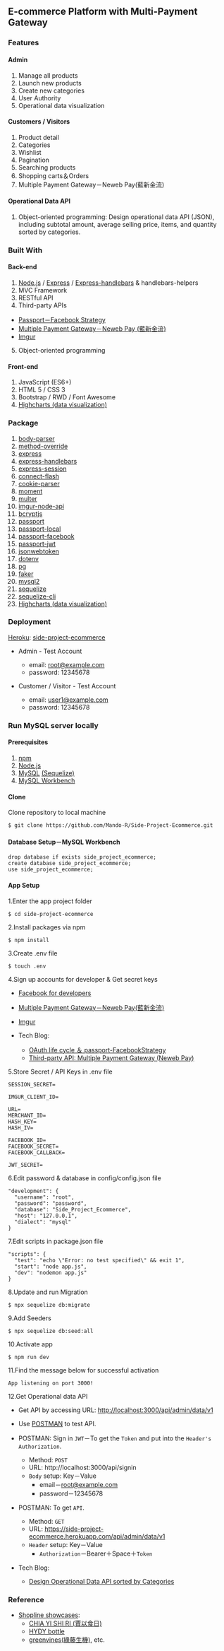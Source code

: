 ## E-commerce Platform with Multi-Payment Gateway

### Features

#### Admin
1. Manage all products
2. Launch new products
3. Create new categories
4. User Authority
5. Operational data visualization

#### Customers / Visitors
1.	Product detail
2.	Categories
3.	Wishlist
4.	Pagination
5.	Searching products
6.	Shopping carts＆Orders
7.	Multiple Payment Gateway－Neweb Pay(藍新金流)

#### Operational Data API
1. Object-oriented programming: Design operational data API (JSON), including subtotal amount, average selling price, items, and quantity sorted by categories.

### Built With

#### Back-end
1.	[Node.js](https://nodejs.org/en/) / [Express](https://expressjs.com/) / [Express-handlebars](https://www.npmjs.com/package/express-handlebars) & handlebars-helpers
2.	MVC Framework
3.	RESTful API
4.	Third-party APIs
  - [Passport－Facebook Strategy](http://www.passportjs.org/docs/facebook/)
  - [Multiple Payment Gateway－Neweb Pay (藍新金流)](https://www.newebpay.com/website/Page/content/download_api)
  - [Imgur](https://imgur.com/)
5.	Object-oriented programming

#### Front-end
1. JavaScript (ES6+)
2. HTML 5 / CSS 3
3. Bootstrap / RWD / Font Awesome
4. [Highcharts (data visualization)](https://www.highcharts.com/)

### Package
1. [body-parser](https://www.npmjs.com/package/body-parser)
2. [method-override](https://www.npmjs.com/package/method-override)
3. [express](https://www.npmjs.com/package/express)
4. [express-handlebars](https://www.npmjs.com/package/express-handlebars)
5. [express-session](https://www.npmjs.com/package/express-session)
6. [connect-flash](https://www.npmjs.com/package/connect-flash)
7. [cookie-parser](https://www.npmjs.com/package/cookie-parser)
8. [moment](https://www.npmjs.com/package/moment)
9. [multer](https://www.npmjs.com/package/multer)
10. [imgur-node-api](https://www.npmjs.com/package/imgur-node-api)
11.	[bcryptjs](https://www.npmjs.com/package/bcryptjs)
12.	[passport](https://www.npmjs.com/package/passport)
13.	[passport-local](https://www.npmjs.com/package/passport-local)
14.	[passport-facebook](https://www.npmjs.com/package/passport-facebook)
15.	[passport-jwt](https://www.npmjs.com/package/passport-jwt)
16.	[jsonwebtoken](https://www.npmjs.com/package/jsonwebtoken)
17.	[dotenv](https://www.npmjs.com/package/dotenv)
18.	[pg](https://www.npmjs.com/package/pg)
19.	[faker](https://www.npmjs.com/package/faker)
20.	[mysql2](https://www.npmjs.com/package/mysql2)
21.	[sequelize](https://www.npmjs.com/package/sequelize)
22.	[sequelize-cli](https://www.npmjs.com/package/sequelize-cli)
23. [Highcharts (data visualization)](https://www.highcharts.com/)

### Deployment
[Heroku](https://www.heroku.com/home): [side-project-ecommerce](https://side-project-ecommerce.herokuapp.com/signin)

+ Admin - Test Account
  - email: root@example.com
  - password: 12345678

+ Customer / Visitor - Test Account
  - email: user1@example.com
  - password: 12345678

### Run MySQL server locally
#### Prerequisites
1. [npm](https://www.npmjs.com/)
2. [Node.js](https://nodejs.org/en/) 
3. [MySQL](https://www.mysql.com/) [(Sequelize)](https://sequelize.org/master/index.html)
4. [MySQL Workbench](https://www.mysql.com/products/workbench/)

#### Clone
Clone repository to local machine

    $ git clone https://github.com/Mando-R/Side-Project-Ecommerce.git

#### Database Setup－MySQL Workbench

    drop database if exists side_project_ecommerce;
    create database side_project_ecommerce;
    use side_project_ecommerce;

#### App Setup
1.Enter the app project folder

    $ cd side-project-ecommerce

2.Install packages via npm

    $ npm install

3.Create .env file

    $ touch .env

4.Sign up accounts for developer & Get secret keys
+ [Facebook for developers](https://developers.facebook.com/)
+ [Multiple Payment Gateway－Neweb Pay(藍新金流)](https://www.newebpay.com/website/Page/content/download_api)
+ [Imgur](https://imgur.com/)

+ Tech Blog:
  - [OAuth life cycle ＆ passport-FacebookStrategy](https://ryanx94.medium.com/oauth-life-cycle-passport-facebookstrategy-392b689e472c)
  - [Third-party API: Multiple Payment Gateway (Neweb Pay)](https://ryanx94.medium.com/third-party-api-multiple-payment-gateway-neweb-pay-89be25f4bab0)

5.Store Secret / API Keys in .env file

    SESSION_SECRET=
    
    IMGUR_CLIENT_ID=
    
    URL=
    MERCHANT_ID=
    HASH_KEY=
    HASH_IV=
    
    FACEBOOK_ID=
    FACEBOOK_SECRET=
    FACEBOOK_CALLBACK=
    
    JWT_SECRET=  

6.Edit password & database in config/config.json file
  
    "development": {
      "username": "root",
      "password": "password",
      "database": "Side_Project_Ecommerce",
      "host": "127.0.0.1",
      "dialect": "mysql"
    }

7.Edit scripts in package.json file 

    "scripts": {
      "test": "echo \"Error: no test specified\" && exit 1",
      "start": "node app.js",
      "dev": "nodemon app.js"
    }

8.Update and run Migration

    $ npx sequelize db:migrate

9.Add Seeders

    $ npx sequelize db:seed:all

10.Activate app

    $ npm run dev

11.Find the message below for successful activation

    App listening on port 3000!

12.Get Operational data API
+ Get API by accessing URL: [http://localhost:3000/api/admin/data/v1](http://localhost:3000/api/admin/data/v1)

+ Use [POSTMAN](https://www.postman.com/downloads/) to test API.
+ POSTMAN: Sign in `JWT`－To get the `Token` and put into the `Header's Authorization`.
  - Method: `POST`
  - URL: http://localhost:3000/api/signin
  - `Body` setup: Key－Value
    * email－root@example.com
    * password－12345678

+ POSTMAN: To get `API`.
  - Method: `GET`
  - URL: https://side-project-ecommerce.herokuapp.com/api/admin/data/v1
  - `Header` setup: Key－Value
    * `Authorization`－Bearer＋Space＋`Token`

+ Tech Blog: 
  - [Design Operational Data API sorted by Categories](https://ryanx94.medium.com/design-operational-data-api-sorted-by-categories-ce256f6b0a94)

### Reference
+ [Shopline showcases](https://shopline.tw/showcase):
  - [CHIA YI SHI RI (賈以食日)](https://www.chiaselect.com/)
  - [HYDY bottle](https://shoptw.myhydy.com/)
  - [greenvines(綠藤生機)](https://www.greenvines.com.tw/), etc.
